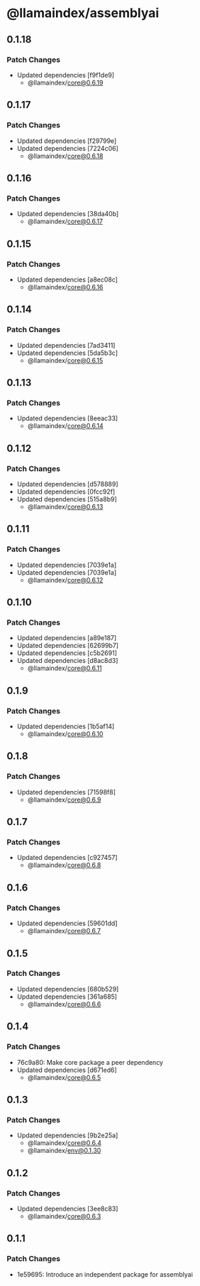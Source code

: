 # @llamaindex/assemblyai

## 0.1.18

### Patch Changes

- Updated dependencies [f9f1de9]
  - @llamaindex/core@0.6.19

## 0.1.17

### Patch Changes

- Updated dependencies [f29799e]
- Updated dependencies [7224c06]
  - @llamaindex/core@0.6.18

## 0.1.16

### Patch Changes

- Updated dependencies [38da40b]
  - @llamaindex/core@0.6.17

## 0.1.15

### Patch Changes

- Updated dependencies [a8ec08c]
  - @llamaindex/core@0.6.16

## 0.1.14

### Patch Changes

- Updated dependencies [7ad3411]
- Updated dependencies [5da5b3c]
  - @llamaindex/core@0.6.15

## 0.1.13

### Patch Changes

- Updated dependencies [8eeac33]
  - @llamaindex/core@0.6.14

## 0.1.12

### Patch Changes

- Updated dependencies [d578889]
- Updated dependencies [0fcc92f]
- Updated dependencies [515a8b9]
  - @llamaindex/core@0.6.13

## 0.1.11

### Patch Changes

- Updated dependencies [7039e1a]
- Updated dependencies [7039e1a]
  - @llamaindex/core@0.6.12

## 0.1.10

### Patch Changes

- Updated dependencies [a89e187]
- Updated dependencies [62699b7]
- Updated dependencies [c5b2691]
- Updated dependencies [d8ac8d3]
  - @llamaindex/core@0.6.11

## 0.1.9

### Patch Changes

- Updated dependencies [1b5af14]
  - @llamaindex/core@0.6.10

## 0.1.8

### Patch Changes

- Updated dependencies [71598f8]
  - @llamaindex/core@0.6.9

## 0.1.7

### Patch Changes

- Updated dependencies [c927457]
  - @llamaindex/core@0.6.8

## 0.1.6

### Patch Changes

- Updated dependencies [59601dd]
  - @llamaindex/core@0.6.7

## 0.1.5

### Patch Changes

- Updated dependencies [680b529]
- Updated dependencies [361a685]
  - @llamaindex/core@0.6.6

## 0.1.4

### Patch Changes

- 76c9a80: Make core package a peer dependency
- Updated dependencies [d671ed6]
  - @llamaindex/core@0.6.5

## 0.1.3

### Patch Changes

- Updated dependencies [9b2e25a]
  - @llamaindex/core@0.6.4
  - @llamaindex/env@0.1.30

## 0.1.2

### Patch Changes

- Updated dependencies [3ee8c83]
  - @llamaindex/core@0.6.3

## 0.1.1

### Patch Changes

- 1e59695: Introduce an independent package for assemblyai
